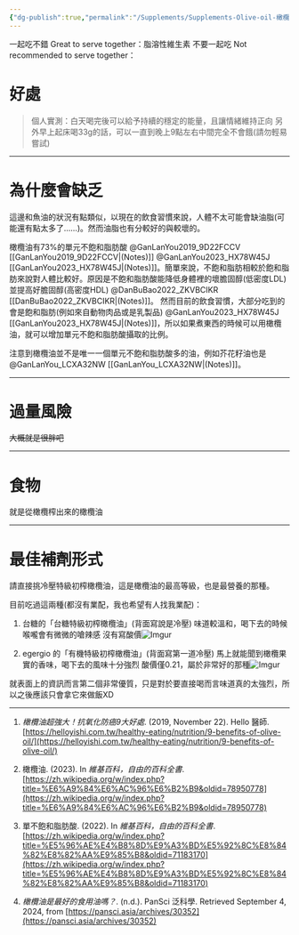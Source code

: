 ```yaml
---
{"dg-publish":true,"permalink":"/Supplements/Supplements-Olive-oil-橄欖油-冷壓特級初榨橄欖油/","title":"橄欖油 Olive oil","created":"2024-08-25T10:18:09.000+08:00","updated":"2024-09-05T02:39:48.875+08:00"}
---
```


一起吃不錯 Great to serve together：脂溶性維生素
不要一起吃 Not recommended to serve together：

# 好處

> 個人實測：白天喝完後可以給予持續的穩定的能量，且讓情緒維持正向
> 另外早上起床喝33g的話，可以一直到晚上9點左右中間完全不會餓(請勿輕易嘗試)


---

# 為什麼會缺乏

這邊和魚油的狀況有點類似，以現在的飲食習慣來說，人體不太可能會缺油脂(可能還有點太多了……)。然而油脂也有分較好的與較壞的。

橄欖油有73%的單元不飽和脂肪酸 @GanLanYou2019_9D22FCCV [[GanLanYou2019_9D22FCCV\|(Notes)]] @GanLanYou2023_HX78W45J [[GanLanYou2023_HX78W45J\|(Notes)]]。簡單來說，不飽和脂肪相較於飽和脂肪來說對人體比較好。原因是不飽和脂肪酸能降低身體裡的壞膽固醇(低密度LDL)並提高好膽固醇(高密度HDL) @DanBuBao2022_ZKVBCIKR [[DanBuBao2022_ZKVBCIKR\|(Notes)]]。
然而目前的飲食習慣，大部分吃到的會是飽和脂肪(例如來自動物肉品或是乳製品) @GanLanYou2023_HX78W45J [[GanLanYou2023_HX78W45J\|(Notes)]]，所以如果煮東西的時候可以用橄欖油，就可以增加單元不飽和脂肪酸攝取的比例。

注意到橄欖油並不是唯一一個單元不飽和脂肪酸多的油，例如芥花籽油也是 @GanLanYou_LCXA32NW [[GanLanYou_LCXA32NW\|(Notes)]]。

---

# 過量風險

~~大概就是很胖吧~~

---

# 食物

就是從橄欖榨出來的橄欖油

---

# 最佳補劑形式

請直接挑冷壓特級初榨橄欖油，這是橄欖油的最高等級，也是最營養的那種。

目前吃過這兩種(都沒有業配，我也希望有人找我業配)：

1. 台糖的「台糖特級初榨橄欖油」(背面寫說是冷壓)
   味道較溫和，喝下去的時候喉嚨會有微微的嗆辣感
   沒有寫酸價![Imgur](https://imgur.com/ED1T7kj.png)
   
2. egergio 的「有機特級初榨橄欖油」(背面寫第一道冷壓)
   馬上就能聞到橄欖果實的香味，喝下去的風味十分強烈
   酸價僅0.21，屬於非常好的那種![Imgur](https://imgur.com/jdRKZ0r.jpg)

就表面上的資訊而言第二個非常優質，只是對於要直接喝而言味道真的太強烈，所以之後應該只會拿它來做飯XD

---

1. _橄欖油超強大！抗氧化防癌9大好處_. (2019, November 22). Hello 醫師. [https://helloyishi.com.tw/healthy-eating/nutrition/9-benefits-of-olive-oil/](https://helloyishi.com.tw/healthy-eating/nutrition/9-benefits-of-olive-oil/)

2. 橄欖油. (2023). In _維基百科，自由的百科全書_. [https://zh.wikipedia.org/w/index.php?title=%E6%A9%84%E6%AC%96%E6%B2%B9&oldid=78950778](https://zh.wikipedia.org/w/index.php?title=%E6%A9%84%E6%AC%96%E6%B2%B9&oldid=78950778)

3. 單不飽和脂肪酸. (2022). In _維基百科，自由的百科全書_. [https://zh.wikipedia.org/w/index.php?title=%E5%96%AE%E4%B8%8D%E9%A3%BD%E5%92%8C%E8%84%82%E8%82%AA%E9%85%B8&oldid=71183170](https://zh.wikipedia.org/w/index.php?title=%E5%96%AE%E4%B8%8D%E9%A3%BD%E5%92%8C%E8%84%82%E8%82%AA%E9%85%B8&oldid=71183170)

4. _橄欖油是最好的食用油嗎？_. (n.d.). PanSci 泛科學. Retrieved September 4, 2024, from [https://pansci.asia/archives/30352](https://pansci.asia/archives/30352)

